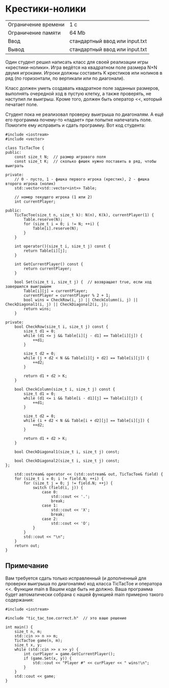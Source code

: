# Крестики-нолики

<table>
 <tr>
    <td>Ограничение времени</td>
    <td>1 c</td>
 </tr>
 <tr>
    <td>Ограничение памяти</td>
    <td>64 Mb</td>
 </tr>
  <tr>
    <td>Ввод</td>
    <td>стандартный ввод или input.txt</td>
 </tr>
  <tr>
    <td>Вывод</td>
    <td>стандартный ввод или input.txt</td>
 </tr>
</table>

Один студент решил написать класс для своей реализации игры «крестики-нолики». Игра ведётся на квадратном поле размера N×N двумя игроками. Игроки должны составить K крестиков или ноликов в ряд (по горизонтали, по вертикали или по диагонали).

Класс должен уметь создавать квадратное поле заданных размеров, выполнять очередной ход в пустую клетку, а также проверять, не наступил ли выигрыш. Кроме того, должен быть оператор <<, который печатает поле.

Студент пока не реализовал проверку выигрыша по диагоналям. А ещё его программа почему-то «падает» при попытке напечатать поле. Помогите ему исправить и сдать программу. Вот код студента:

```
#include <iostream>
#include <vector>

class TicTacToe {
public:
    const size_t N;  // размер игрового поля
    const size_t K;  // сколько фишек нужно поставить в ряд, чтобы выиграть

private:
    // 0 - пусто, 1 - фишка первого игрока (крестик), 2 - фишка второго игрока (нолик)
    std::vector<std::vector<int>> Table;

    // номер текущего игрока (1 или 2)
    int currentPlayer;

public:
    TicTacToe(size_t n, size_t k): N(n), K(k), currentPlayer(1) {
        Table.reserve(N);
        for (size_t i = 0; i != N; ++i) {
            Table[i].reserve(N);
        }
    }

    int operator()(size_t i, size_t j) const {
        return Table[i][j];
    }

    int GetCurrentPlayer() const {
        return currentPlayer;
    }

    bool Set(size_t i, size_t j) {  // возвращает true, если ход завершился выигрышем
        Table[i][j] = currentPlayer;
        currentPlayer = currentPlayer % 2 + 1;
        bool wins = CheckRow(i, j) || CheckColumn(i, j) || CheckDiagonal1(i, j) || CheckDiagonal2(i, j);
        return wins;
    }

private:
    bool CheckRow(size_t i, size_t j) const {
        size_t d1 = 0;
        while (d1 <= j && Table[i][j - d1] == Table[i][j]) {
            ++d1;
        }

        size_t d2 = 0;
        while (j + d2 < N && Table[i][j + d2] == Table[i][j]) {
            ++d2;
        }

        return d1 + d2 > K;
    }

    bool CheckColumn(size_t i, size_t j) const {
        size_t d1 = 0;
        while (d1 <= i && Table[i - d1][j] == Table[i][j]) {
            ++d1;
        }

        size_t d2 = 0;
        while (i + d2 < N && Table[i + d2][j] == Table[i][j]) {
            ++d2;
        }

        return d1 + d2 > K;
    }

    bool CheckDiagonal1(size_t i, size_t j) const;

    bool CheckDiagonal2(size_t i, size_t j) const;
};

    std::ostream& operator << (std::ostream& out, TicTacToe& field) {
    for (size_t i = 0; i != field.N; ++i) {
        for (size_t j = 0; j != field.N; ++j) {
            switch (field(i, j)) {
                case 0:
                    std::cout << '.';
                    break;
                case 1:
                    std::cout << 'X';
                    break;
                case 2:
                    std::cout << 'O';
            }
        }
        std::cout << "\n";
    }
    return out;
}
```

## Примечание
Вам требуется сдать только исправленный (и дополненный для проверки выигрыша по диагоналям) код класса TicTacToe и оператора <<. Функции main в Вашем коде быть не должно. Ваша программа будет автоматически собрана с нашей функцией main примерно такого содержания:

```
#include <iostream>

#include "tic_tac_toe.correct.h"  // это ваше решение

int main() {
    size_t n, m;
    std::cin >> n >> m;
    TicTacToe game(n, m);
    size_t x, y;
    while (std::cin >> x >> y) {
        int curPlayer = game.GetCurrentPlayer();
        if (game.Set(x, y)) {
            std::cout << "Player #" << curPlayer << " wins!\n";
        }
    }
    std::cout << game;
}
```